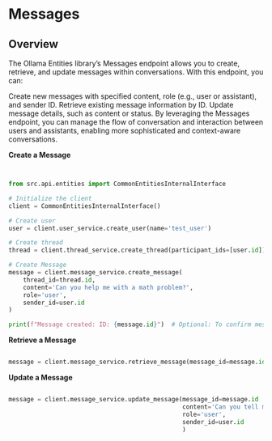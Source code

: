 # Messages

## Overview
The Ollama Entities library’s Messages endpoint allows you to create, retrieve, and update messages within conversations. With this endpoint, you can:

Create new messages with specified content, role (e.g., user or assistant), and sender ID.
Retrieve existing message information by ID.
Update message details, such as content or status.
By leveraging the Messages endpoint, you can manage the flow of conversation and interaction between users and assistants, enabling more sophisticated and context-aware conversations.


**Create a Message**

```python


from src.api.entities import CommonEntitiesInternalInterface

# Initialize the client
client = CommonEntitiesInternalInterface()

# Create user
user = client.user_service.create_user(name='test_user')

# Create thread
thread = client.thread_service.create_thread(participant_ids=[user.id])

# Create Message
message = client.message_service.create_message(
    thread_id=thread.id,
    content='Can you help me with a math problem?',
    role='user',
    sender_id=user.id
)

print(f"Message created: ID: {message.id}")  # Optional: To confirm message creation

```


**Retrieve a Message**
```python

message = client.message_service.retrieve_message(message_id=message.id)


```


**Update a Message**
```python

message = client.message_service.update_message(message_id=message.id
                                                content='Can you tell me more?',
                                                role='user',
                                                sender_id=user.id
                                                )


```








